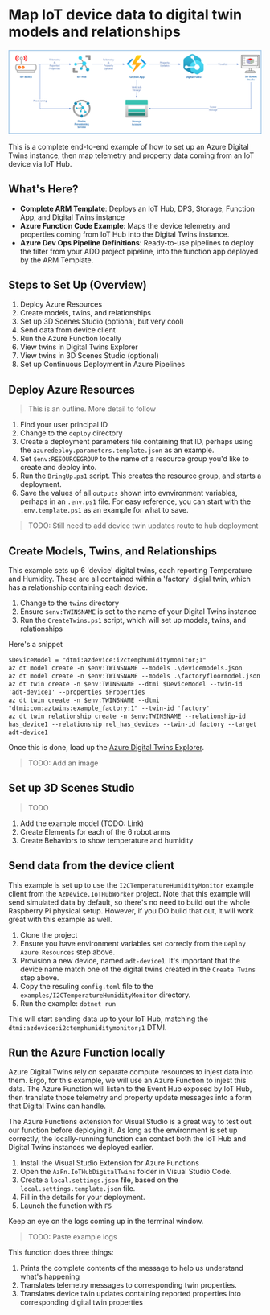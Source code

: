 # Map IoT device data to digital twin models and relationships

![Architecture](../docs/images/Architecture-twins.png)

This is a complete end-to-end example of how to set up an Azure Digital Twins
instance, then map telemetry and property data coming from an IoT device
via IoT Hub.

## What's Here?

* **Complete ARM Template**: Deploys an IoT Hub, DPS, Storage, Function App, and Digital Twins instance
* **Azure Function Code Example**: Maps the device telemetry and properties coming from IoT Hub into the Digital Twins instance.
* **Azure Dev Ops Pipeline Definitions**: Ready-to-use pipelines to deploy the filter from your ADO project pipeline, into the function app deployed by the ARM Template.

## Steps to Set Up (Overview)

1. Deploy Azure Resources
2. Create models, twins, and relationships
3. Set up 3D Scenes Studio (optional, but very cool)
4. Send data from device client
5. Run the Azure Function locally
6. View twins in Digital Twins Explorer
7. View twins in 3D Scenes Studio (optional)
8. Set up Continuous Deployment in Azure Pipelines  

## Deploy Azure Resources

> This is an outline. More detail to follow

1. Find your user principal ID
2. Change to the `deploy` directory
3. Create a deployment parameters file containing that ID, perhaps using the `azuredeploy.parameters.template.json` as an example.
4. Set `$env:RESOURCEGROUP` to the name of a resource group you'd like to create and deploy into.
5. Run the `BringUp.ps1` script. This creates the resource group, and starts a deployment.
6. Save the values of all `outputs` shown into evnvironment variables, perhaps in an `.env.ps1` file. For easy reference, you can start with the `.env.template.ps1` as an example for what to save.

> TODO: Still need to add device twin updates route to hub deployment

## Create Models, Twins, and Relationships

This example sets up 6 'device' digital twins, each reporting Temperature and Humidity. These are all contained within
a 'factory' digial twin, which has a relationship containing each device.

1. Change to the `twins` directory
2. Ensure `$env:TWINSNAME` is set to the name of your Digital Twins instance
3. Run the `CreateTwins.ps1` script, which will set up models, twins, and relationships

Here's a snippet

```pwsh
$DeviceModel = "dtmi:azdevice:i2ctemphumiditymonitor;1"
az dt model create -n $env:TWINSNAME --models .\devicemodels.json
az dt model create -n $env:TWINSNAME --models .\factoryfloormodel.json
az dt twin create -n $env:TWINSNAME --dtmi $DeviceModel --twin-id 'adt-device1' --properties $Properties
az dt twin create -n $env:TWINSNAME --dtmi "dtmi:com:aztwins:example_factory;1" --twin-id 'factory'
az dt twin relationship create -n $env:TWINSNAME --relationship-id has_device1 --relationship rel_has_devices --twin-id factory --target adt-device1
```

Once this is done, load up the [Azure Digital Twins Explorer](https://explorer.digitaltwins.azure.net/). 

> TODO: Add an image

## Set up 3D Scenes Studio

> TODO

1. Add the example model (TODO: Link)
2. Create Elements for each of the 6 robot arms
3. Create Behaviors to show temperature and humidity

## Send data from the device client

This example is set up to use the `I2CTemperatureHumidityMonitor` example client from the `AzDevice.IoTHubWorker` project.
Note that this example will send simulated data by default, so there's no need to build out the whole Raspberry Pi
physical setup. However, if you DO build that out, it will work great with this example as well.

1. Clone the project
2. Ensure you have environment variables set correcly from the `Deploy Azure Resources` step above.
3. Provision a new device, named `adt-device1`. It's important that the device name match one of the digital twins created in the `Create Twins` step above.
4. Copy the resuling `config.toml` file to the `examples/I2CTemperatureHumidityMonitor` directory.
5. Run the example: `dotnet run`

This will start sending data up to your IoT Hub, matching the `dtmi:azdevice:i2ctemphumiditymonitor;1` DTMI.

## Run the Azure Function locally

Azure Digital Twins rely on separate compute resources to injest data into them. Ergo, for this example, we will
use an Azure Function to injest this data. The Azure Function will listen to the Event Hub exposed by IoT Hub,
then translate those telemetry and property update messages into a form that Digital Twins can handle. 

The Azure Functions extension for Visual Studio is a great way to test out our function before deploying it.
As long as the environment is set up correctly, the locally-running function can contact both the IoT Hub
and Digital Twins instances we deployed earlier.

1. Install the Visual Studio Extension for Azure Functions
2. Open the `AzFn.IoTHubDigitalTwins` folder in Visual Studio Code.
5. Create a `local.settings.json` file, based on the `local.settings.template.json` file.
3. Fill in the details for your deployment.
4. Launch the function with `F5`

Keep an eye on the logs coming up in the terminal window.

> TODO: Paste example logs

This function does three things:
1. Prints the complete contents of the message to help us understand what's happening
2. Translates telemetry messages to corresponding twin properties.
3. Translates device twin updates containing reported properties into corresponding digital twin properties